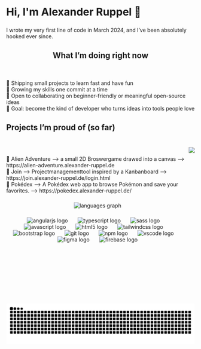 <br clear="both">

<h1 align="left">Hi, I'm Alexander Ruppel 👋</h1>

###

<p align="left">I wrote my very first line of code in March 2024, and I’ve been absolutely hooked ever since.</p>

###

<h2 align="center">What I’m doing right now</h2>

###

<br clear="both">

<p align="left">🔭 Shipping small projects to learn fast and have fun  <br>🌱 Growing my skills one commit at a time  <br>🤝 Open to collaborating on beginner-friendly or meaningful open-source ideas  <br>🧭 Goal: become the kind of developer who turns ideas into tools people love</p>

###

<h2 align="left">Projects I’m proud of (so far)</h2>

###

<br clear="both">

<img align="right" height="419" src="https://media.giphy.com/media/J2awouDsf23R2vo2p5/giphy.gif"  />

###

<p align="left">🚀 Alien Adventure --> a small 2D Broswergame drawed into a canvas --> https://alien-adventure.alexander-ruppel.de<br>🧩 Join --> Projectmanagementtool inspired by a Kanbanboard --> https://join.alexander-ruppel.de/login.html<br>🎯 Pokédex --> A Pokédex web app to browse Pokémon and save your favorites. --> https://pokedex.alexander-ruppel.de/</p>

###

<div align="center">
  <img src="https://github-readme-stats.vercel.app/api/top-langs?username=AlxRpp&locale=en&hide_title=true&layout=compact&card_width=320&langs_count=5&theme=onedark&hide_border=true&order=2" height="234" alt="languages graph"  />
</div>

###

<div align="center">
  <img src="https://cdn.simpleicons.org/angular/DD0031" height="35" alt="angularjs logo"  />
  <img width="18" />
  <img src="https://cdn.simpleicons.org/typescript/3178C6" height="35" alt="typescript logo"  />
  <img width="18" />
  <img src="https://cdn.simpleicons.org/sass/CC6699" height="35" alt="sass logo"  />
  <img width="18" />
  <img src="https://cdn.simpleicons.org/javascript/F7DF1E" height="35" alt="javascript logo"  />
  <img width="18" />
  <img src="https://cdn.simpleicons.org/html5/E34F26" height="35" alt="html5 logo"  />
  <img width="18" />
  <img src="https://cdn.simpleicons.org/tailwindcss/06B6D4" height="35" alt="tailwindcss logo"  />
  <img width="18" />
  <img src="https://cdn.simpleicons.org/bootstrap/7952B3" height="35" alt="bootstrap logo"  />
  <img width="18" />
  <img src="https://cdn.simpleicons.org/git/F05032" height="35" alt="git logo"  />
  <img width="18" />
  <img src="https://cdn.simpleicons.org/npm/CB3837" height="35" alt="npm logo"  />
  <img width="18" />
  <img src="https://cdn.jsdelivr.net/gh/devicons/devicon/icons/vscode/vscode-original.svg" height="35" alt="vscode logo"  />
  <img width="18" />
  <img src="https://cdn.jsdelivr.net/gh/devicons/devicon/icons/figma/figma-original.svg" height="35" alt="figma logo"  />
  <img width="18" />
  <img src="https://cdn.simpleicons.org/firebase/FFCA28" height="35" alt="firebase logo"  />
</div>

###

<br clear="both">

<img src="https://raw.githubusercontent.com/AlxRpp/AlxRpp/output/snake.svg" alt="Snake animation" />

###
